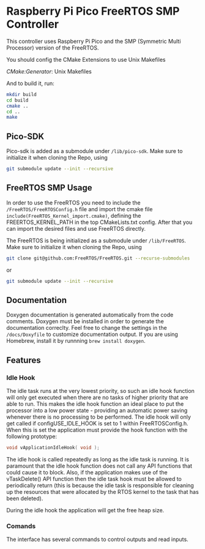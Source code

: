 # Raspberry Pi Pico FreeRTOS SMP Controller

This controller uses Raspberry Pi Pico and the SMP (Symmetric Multi Processor) version of the FreeRTOS.

You should config the CMake Extensions to use Unix Makefiles

*CMake:Generator*: Unix Makefiles

And to build it, run:

```bash
mkdir build
cd build
cmake ..
cd ..
make
```

## Pico-SDK

Pico-sdk is added as a submodule under `/lib/pico-sdk`. Make sure to initialize it when cloning the Repo, using

```sh
git submodule update --init --recursive
```

## FreeRTOS SMP Usage

In order to use the FreeRTOS you need to include the `/FreeRTOS/FreeRTOSConfig.h` file and import the cmake file `include(FreeRTOS_Kernel_import.cmake)`, defining the FREERTOS_KERNEL_PATH in the top CMakeLists.txt config. After that you can import the desired files and use FreeRTOS directly.

The FreeRTOS is being initialized as a submodule under `/lib/FreeRTOS`. Make sure to initialize it when cloning the Repo, using

```sh
git clone git@github.com:FreeRTOS/FreeRTOS.git --recurse-submodules
```

or

```sh
git submodule update --init --recursive
```

## Documentation

Doxygen documentation is generated automatically from the code comments. Doxygen must be installed in order to generate the documentation correclty. Feel free to change the settings in the `/docs/Doxyfile` to customize documentation output. If you are using Homebrew, install it by runnning `brew install doxygen`.

## Features

### Idle Hook

The idle task runs at the very lowest priority, so such an idle hook function will only get executed when there are no tasks of higher priority that are able to run. This makes the idle hook function an ideal place to put the processor into a low power state - providing an automatic power saving whenever there is no processing to be performed.
The idle hook will only get called if configUSE_IDLE_HOOK is set to 1 within FreeRTOSConfig.h. When this is set the application must provide the hook function with the following prototype:

```c
void vApplicationIdleHook( void );
```

The idle hook is called repeatedly as long as the idle task is running. It is paramount that the idle hook function does not call any API functions that could cause it to block. Also, if the application makes use of the vTaskDelete() API function then the idle task hook must be allowed to periodically return (this is because the idle task is responsible for cleaning up the resources that were allocated by the RTOS kernel to the task that has been deleted).

During the idle hook the application will get the free heap size.

### Comands

The interface has several commands to control outputs and read inputs.
